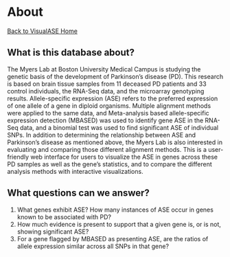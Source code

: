 # About

[Back to VisualASE Home](http://myerslab.bu.edu/VisualASE)

## What is this database about?

The Myers Lab at Boston University Medical Campus is studying the genetic basis of the
development of Parkinson’s disease (PD). This research is based on brain tissue samples
from 11 deceased PD patients and 33 control individuals, the RNA-Seq data, and the
microarray genotyping results. Allele-specific expression (ASE) refers to the preferred
expression of one allele of a gene in diploid organisms. Multiple alignment methods were
applied to the same data, and Meta-analysis based allele-specific expression detection
(MBASED) was used to identify gene ASE in the RNA-Seq data, and a binomial test was used
to find significant ASE of individual SNPs. In addition to determining the relationship
between ASE and Parkinson’s disease as mentioned above, the Myers Lab is also interested
in evaluating and comparing those different alignment methods. This is a user-friendly
web interface for users to visualize the ASE in genes across these PD samples as well as
the gene’s statistics, and to compare the different analysis methods with interactive
visualizations.

## What questions can we answer?

1. What genes exhibit ASE? How many instances of ASE occur in genes known to be associated with PD?
2. How much evidence is present to support that a given gene is, or is not, showing significant ASE?
3. For a gene flagged by MBASED as presenting ASE, are the ratios of allele expression similar across all SNPs in that gene?
